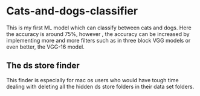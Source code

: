 # Cats-and-dogs-classifier
This is my first ML model which can classify between cats and dogs. Here the accuracy is around 75%, however , the accuracy can be increased by implementing more and more filters such as in three block VGG models or even better, the VGG-16 model.

## The ds store finder
This finder is especially for mac os users who would have tough time dealing with deleting all the hidden ds store folders in their data set folders.

